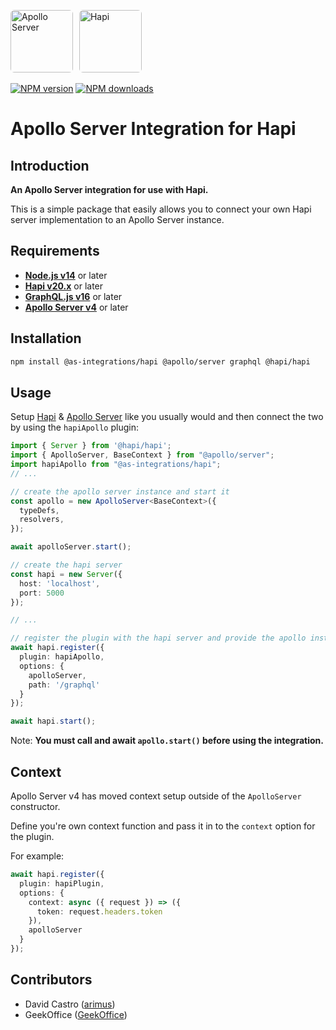 <a href='https://www.apollographql.com/'><img src='https://avatars.githubusercontent.com/u/17189275?s=200' style="border-radius: 6px; margin-right: 6px" height='100' alt='Apollo Server'></a>
<a href='https://hapi.dev/'><img src='https://raw.githubusercontent.com/hapijs/assets/master/images/hapi.png' style="border-radius: 6px" height='100' alt='Hapi'></a>

[![NPM version](https://badge.fury.io/js/@as-integrations%2Fhapi.svg)](https://www.npmjs.com/package/@as-integrations/hapi)
[![NPM downloads](https://img.shields.io/npm/dm/@as-integrations/hapi.svg?style=flat)](https://www.npmjs.com/package/@as-integrations/hapi)

# Apollo Server Integration for Hapi

## **Introduction**

**An Apollo Server integration for use with Hapi.**

This is a simple package that easily allows you to connect your own Hapi server implementation to an Apollo Server instance.

## **Requirements**

- **[Node.js v14](https://nodejs.org/)** or later
- **[Hapi v20.x](https://www.hapi.dev/)** or later
- **[GraphQL.js v16](https://graphql.org/graphql-js/)** or later
- **[Apollo Server v4](https://www.apollographql.com/docs/apollo-server/)** or later

## **Installation**

```bash
npm install @as-integrations/hapi @apollo/server graphql @hapi/hapi
```

## **Usage**

Setup [Hapi](https://www.hapi.dev/) & [Apollo Server](https://www.apollographql.com/docs/apollo-server/) like you usually would and then connect the two by using the `hapiApollo` plugin:

```typescript
import { Server } from '@hapi/hapi';
import { ApolloServer, BaseContext } from "@apollo/server";
import hapiApollo from "@as-integrations/hapi";
// ...

// create the apollo server instance and start it
const apollo = new ApolloServer<BaseContext>({
  typeDefs,
  resolvers,
});

await apolloServer.start();

// create the hapi server
const hapi = new Server({
  host: 'localhost',
  port: 5000
});

// ...

// register the plugin with the hapi server and provide the apollo instance in plugin config
await hapi.register({
  plugin: hapiApollo,
  options: {
    apolloServer,
    path: '/graphql'
  }
});

await hapi.start();
```

Note: **You must call and await `apollo.start()` before using the integration.**

## **Context**

Apollo Server v4 has moved context setup outside of the `ApolloServer` constructor.

Define you're own context function and pass it in to the `context` option for the plugin.

For example:

```typescript
await hapi.register({
  plugin: hapiPlugin,
  options: {
    context: async ({ request }) => ({
      token: request.headers.token
    }),
    apolloServer
  }
});
```

## **Contributors**

- David Castro ([arimus](https://github.com/arimus))
- GeekOffice ([GeekOffice](https://github.com/geekoffice))

